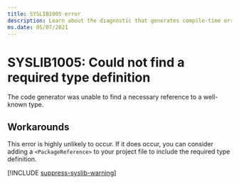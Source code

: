 ```yaml
---
title: SYSLIB1005 error
description: Learn about the diagnostic that generates compile-time error SYSLIB1005.
ms.date: 05/07/2021
---
```


# SYSLIB1005: Could not find a required type definition

The code generator was unable to find a necessary reference to a well-known type.

## Workarounds

This error is highly unlikely to occur. If it does occur, you can consider adding a `<PackageReference>` to your project file to include the required type definition.

[!INCLUDE [suppress-syslib-warning](includes/suppress-source-generator-diagnostics)]
